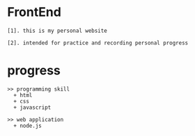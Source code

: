 # FrontEnd
    [1]. this is my personal website

    [2]. intended for practice and recording personal progress

# progress
    
    >> programming skill
      + html
      + css
      + javascript

    >> web application
      + node.js


